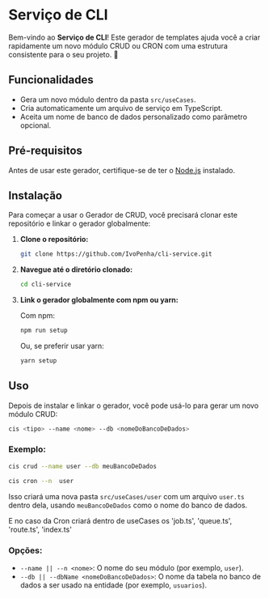 # Serviço de CLI

Bem-vindo ao **Serviço de CLI**! Este gerador de templates ajuda você a criar rapidamente um novo módulo CRUD ou CRON com uma estrutura consistente para o seu projeto. 🚀

## Funcionalidades

- Gera um novo módulo dentro da pasta `src/useCases`.
- Cria automaticamente um arquivo de serviço em TypeScript.
- Aceita um nome de banco de dados personalizado como parâmetro opcional.

## Pré-requisitos

Antes de usar este gerador, certifique-se de ter o [Node.js](https://nodejs.org/) instalado.

## Instalação

Para começar a usar o Gerador de CRUD, você precisará clonar este repositório e linkar o gerador globalmente:

1. **Clone o repositório:**

   ```bash
   git clone https://github.com/IvoPenha/cli-service.git
   ```

2. **Navegue até o diretório clonado:**

   ```bash
   cd cli-service
   ```

3. **Link o gerador globalmente com npm ou yarn:**

   Com npm:

   ```bash
   npm run setup
   ```

   Ou, se preferir usar yarn:

   ```bash
   yarn setup
   ```

## Uso

Depois de instalar e linkar o gerador, você pode usá-lo para gerar um novo módulo CRUD:

```bash
cis <tipo> --name <nome> --db <nomeDoBancoDeDados>
```

### Exemplo:

```bash
cis crud --name user --db meuBancoDeDados
```

```bash
cis cron --n  user
```

Isso criará uma nova pasta `src/useCases/user` com um arquivo `user.ts` dentro dela, usando `meuBancoDeDados` como o nome do banco de dados.

E no caso da Cron criará dentro de useCases os 
    'job.ts',
    'queue.ts',
    'route.ts',
    'index.ts'

### Opções:

- `--name || --n <nome>`: O nome do seu módulo (por exemplo, `user`).
- `--db || --dbName <nomeDoBancoDeDados>`: O nome da tabela no banco de dados a ser usado na entidade (por exemplo, `usuarios`).
